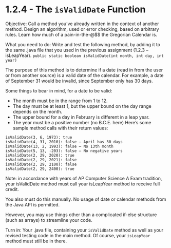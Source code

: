 # 1.2.4 - The ```isValidDate``` Function

Objective: Call a method you’ve already written in the context of another method. Design an algorithm, used or error checking, based on arbitrary rules. Learn how much of a pain-in-the-@$$ the Gregorian Calendar is.

What you need to do: Write and test the following method, by adding it to the same .java file that you used in the previous assignment (1.2.3 – isLeapYear).
```public static boolean isValidDate(int month, int day, int year)```

The purpose of this method is to determine if a date (read in from the user or from another source) is a valid date of the calendar. For example, a date of September 31 would be invalid, since September only has 30 days.

Some things to bear in mind, for a date to be valid:
- The month must be in the range from 1 to 12.
- The day must be at least 1, but the upper bound on the day range depends on the month.
- The upper bound for a day in February is different in a leap year.
- The year must be a positive number (no B.C.E. here)
Here’s some sample method calls with their return values:
```
isValidDate(3, 6, 1973): true
isValidDate(4, 31, 2010): false – April has 30 days
isValidDate(13, 2, 1993): false – No 13th month
isValidDate(5, 13, -203): false – No negative years
isValidDate(2, 29, 2020): true
isValidDate(2, 29, 2021): false
isValidDate(2, 29, 2100): false
isValidDate(2, 29, 2400): true
```
Note: in accordance with years of AP Computer Science A Exam tradition, your isValidDate method must call your isLeapYear method to receive full credit.

You also must do this manually. No usage of date or calendar methods from the Java API is permitted.

However, you may use things other than a complicated if-else structure (such as arrays) to streamline your code.

Turn in: Your .java file, containing your ```isValidDate``` method as well as your revised testing code in the main method. Of course, your ```isLeapYear``` method must still be in there.
